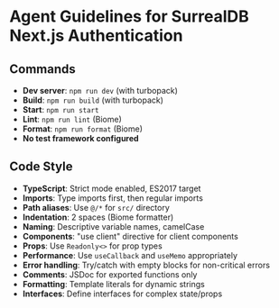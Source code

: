 # Agent Guidelines for SurrealDB Next.js Authentication

## Commands
- **Dev server**: `npm run dev` (with turbopack)
- **Build**: `npm run build` (with turbopack)
- **Start**: `npm run start`
- **Lint**: `npm run lint` (Biome)
- **Format**: `npm run format` (Biome)
- **No test framework configured**

## Code Style
- **TypeScript**: Strict mode enabled, ES2017 target
- **Imports**: Type imports first, then regular imports
- **Path aliases**: Use `@/*` for `src/` directory
- **Indentation**: 2 spaces (Biome formatter)
- **Naming**: Descriptive variable names, camelCase
- **Components**: "use client" directive for client components
- **Props**: Use `Readonly<>` for prop types
- **Performance**: Use `useCallback` and `useMemo` appropriately
- **Error handling**: Try/catch with empty blocks for non-critical errors
- **Comments**: JSDoc for exported functions only
- **Formatting**: Template literals for dynamic strings
- **Interfaces**: Define interfaces for complex state/props